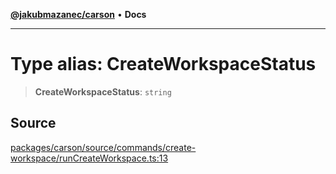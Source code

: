 [**@jakubmazanec/carson**](../README.md) • **Docs**

---

# Type alias: CreateWorkspaceStatus

> **CreateWorkspaceStatus**: `string`

## Source

[packages/carson/source/commands/create-workspace/runCreateWorkspace.ts:13](https://github.com/jakubmazanec/js-tools/blob/d8fb2f4f9576baa170e480eea0b247af3afdcd86/packages/carson/source/commands/create-workspace/runCreateWorkspace.ts#L13)
